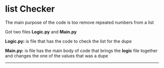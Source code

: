 # list Checker
The main purpose of the code is too remove repeated numbers from a list

Got two files **Logic.py** and **Main.py**

**Logic.py:** is file that has the code to check the list for the dupe

**Main.py:** is file has the main body of code that brings the **logic** file together and changes the one of the values that was a dupe

---